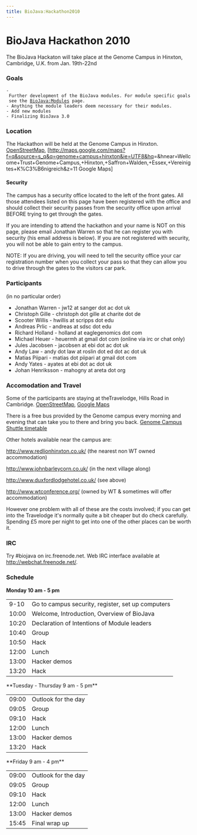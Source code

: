 ```yaml
---
title: BioJava:Hackathon2010
---
```


BioJava Hackathon 2010
======================

The BioJava Hackaton will take place at the Genome Campus in Hinxton,
Cambridge, U.K. from Jan. 19th-22nd

### Goals

`- Further development of the BioJava modules. For module specific goals see the `[`BioJava:Modules`](BioJava:Modules "wikilink")` page.`  
`- Anything the module leaders deem necessary for their modules.`  
`- Add new modules`  
`- Finalizing BioJava 3.0`

### Location

The Hackathon will be held at the Genome Campus in Hinxton.
[OpenStreetMap](http://www.openstreetmap.org/?minlon=0.179953664541245&minlat=52.0744361877441&maxlon=0.19097812473774&maxlat=52.08349609375),
[<http://maps.google.com/maps?f=q&source=s_q&q=genome+campus+hinxton&ie=UTF8&hq>=&hnear=Wellcome+Trust+Genome+Campus,+Hinxton,+Saffron+Walden,+Essex,+Vereinigtes+K%C3%B6nigreich&z=11
Google Maps]

#### Security

The campus has a security office located to the left of the front gates.
All those attendees listed on this page have been registered with the
office and should collect their security passes from the security office
upon arrival BEFORE trying to get through the gates.

If you are intending to attend the hackathon and your name is NOT on
this page, please email Jonathan Warren so that he can register you with
security (his email address is below). If you are not registered with
security, you will not be able to gain entry to the campus.

NOTE: If you are driving, you will need to tell the security office your
car registration number when you collect your pass so that they can
allow you to drive through the gates to the visitors car park.

### Participants

(in no particular order)

-   Jonathan Warren - jw12 at sanger dot ac dot uk
-   Christoph Gille - christoph dot gille at charite dot de
-   Scooter Willis - hwillis at scripps dot edu
-   Andreas Prlic - andreas at sdsc dot edu
-   Richard Holland - holland at eaglegenomics dot com
-   Michael Heuer - heuermh at gmail dot com (online via irc or chat
    only)
-   Jules Jacobsen - jacobsen at ebi dot ac dot uk
-   Andy Law - andy dot law at roslin dot ed dot ac dot uk
-   Matias Piipari - matias dot piipari at gmail dot com
-   Andy Yates - ayates at ebi dot ac dot uk
-   Johan Henriksson - mahogny at areta dot org

### Accomodation and Travel

Some of the participants are staying at theTravelodge, Hills Road in
Cambridge.
[OpenStreetMap](http://www.openstreetmap.org/?minlon=0.135944694280624&minlat=52.189998626709&maxlon=0.136144712567329&maxlat=52.1902008056641),
[Google
Maps](http://maps.google.com/maps/place?cid=6821371219882759467&q=travelodge%2Bhills%2Broad%2Bcambridge)

There is a free bus provided by the Genome campus every morning and
evening that can take you to there and bring you back. [Genome Campus
Shuttle
timetable](http://www.ebi.ac.uk/Information/Travel/shuttle_timetable.html)

Other hotels available near the campus are:

<http://www.redlionhinxton.co.uk/> (the nearest non WT owned
accommodation)

<http://www.johnbarleycorn.co.uk/> (in the next village along)

<http://www.duxfordlodgehotel.co.uk/> (see above)

<http://www.wtconference.org/> (owned by WT & sometimes will offer
accommodation)

However one problem with all of these are the costs involved; if you can
get into the Travelodge it's normally quite a bit cheaper but do check
carefully. Spending £5 more per night to get into one of the other
places can be worth it.

### IRC

Try \#biojava on irc.freenode.net. Web IRC interface available at
<http://webchat.freenode.net/>.

### Schedule

**Monday 10 am - 5 pm**

<table>
<tr>
<td>
9-10

</td>
<td>
Go to campus security, register, set up computers

</td>
</tr>
<tr>
<td>
10:00

</td>
<td>
Welcome, Introduction, Overview of BioJava

</td>
</tr>
<tr>
<td>
10:20

</td>
<td>
Declaration of Intentions of Module leaders

</td>
</tr>
<tr>
<td>
10:40

</td>
<td>
Group

</td>
</tr>
<tr>
<td>
10:50

</td>
<td>
Hack

</td>
</tr>
<tr>
<td>
12:00

</td>
<td>
Lunch

</td>
</tr>
<tr>
<td>
13:00

</td>
<td>
Hacker demos

</td>
</tr>
<tr>
<td>
13:20

</td>
<td>
Hack

</td>
</tr>
</table>
**Tuesday - Thursday 9 am - 5 pm**

<table>
<tr>
<td>
09:00

</td>
<td>
Outlook for the day

</td>
</tr>
<tr>
<td>
09:05

</td>
<td>
Group

</td>
</tr>
<tr>
<td>
09:10

</td>
<td>
Hack

</td>
</tr>
<tr>
<td>
12:00

</td>
<td>
Lunch

</td>
</tr>
<tr>
<td>
13:00

</td>
<td>
Hacker demos

</td>
</tr>
<tr>
<td>
13:20

</td>
<td>
Hack

</td>
</tr>
</table>
**Friday 9 am - 4 pm**

<table>
<tr>
<td>
09:00

</td>
<td>
Outlook for the day

</td>
</tr>
<tr>
<td>
09:05

</td>
<td>
Group

</td>
</tr>
<tr>
<td>
09:10

</td>
<td>
Hack

</td>
</tr>
<tr>
<td>
12:00

</td>
<td>
Lunch

</td>
</tr>
<tr>
<td>
13:00

</td>
<td>
Hacker demos

</td>
</tr>
<tr>
<td>
15:45

</td>
<td>
Final wrap up

</td>
</tr>
</table>

